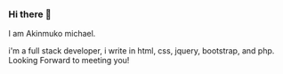 ### Hi there 👋

I am Akinmuko michael.

i'm a full stack developer, i write in html, css, jquery, bootstrap, and php. 
Looking Forward to meeting you!
